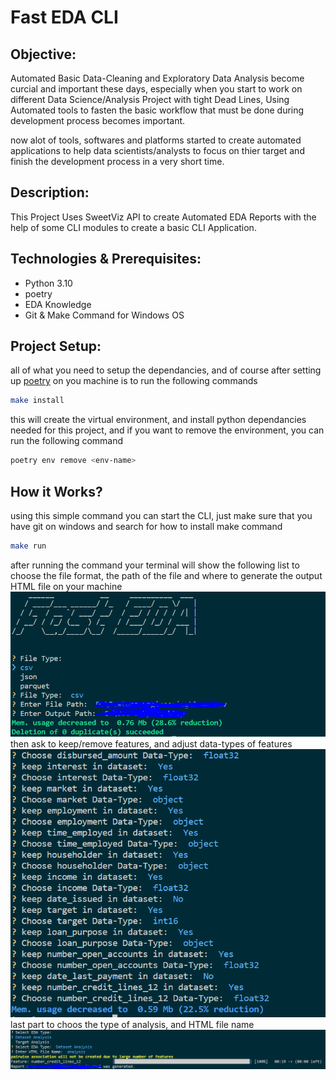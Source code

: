 # Fast EDA CLI

## Objective:

Automated Basic Data-Cleaning and Exploratory Data Analysis become curcial and important these days, especially when you start to work on different Data Science/Analysis Project with tight Dead Lines, Using Automated tools to fasten the basic workflow that must be done during development process becomes important.

now alot of tools, softwares and platforms started to create automated applications to help data scientists/analysts to focus on thier target and finish the development process in a very short time.

## Description:

This Project Uses SweetViz API to create Automated EDA Reports with the help of some CLI modules to create a basic CLI Application.

## Technologies & Prerequisites:

- Python 3.10
- poetry
- EDA Knowledge
- Git & Make Command for Windows OS

## Project Setup:

all of what you need to setup the dependancies, and of course after setting up [poetry](https://python-poetry.org/docs/) on you machine is to run the following commands 
```bash
make install
```
this will create the virtual environment, and install python dependancies needed for this project, and if you want to remove the environment, you can run the following command
```bash
poetry env remove <env-name>
```

## How it Works?

using this simple command you can start the CLI, just make sure that you have git on windows and search for how to install make command
```bash
make run
```
after running the command your terminal will show the following list to choose the file format, the path of the file and where to generate the output HTML file on your machine
![](imgs/img1.PNG)
then ask to keep/remove features, and adjust data-types of features
![](imgs/img2.PNG)
last part to choos the type of analysis, and HTML file name
![](imgs/img3.PNG)